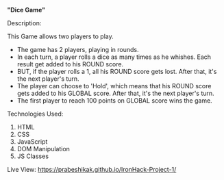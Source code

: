 **"Dice Game"**

Description:

This Game allows two players to play.

- The game has 2 players, playing in rounds.
- In each turn, a player rolls a dice as many times as he whishes. Each result get added to his ROUND score.
- BUT, if the player rolls a 1, all his ROUND score gets lost. After that, it's the next player's turn.
- The player can choose to 'Hold', which means that his ROUND score gets added to his GLOBAL score. After that, it's the next player's turn.
- The first player to reach 100 points on GLOBAL score wins the game.

Technologies Used:

1. HTML
2. CSS
3. JavaScript
4. DOM Manipulation
5. JS Classes

Live View: https://prabeshikak.github.io/IronHack-Project-1/
